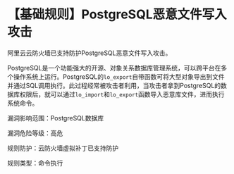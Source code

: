# 【基础规则】PostgreSQL恶意文件写入攻击

阿里云云防火墙已支持防护PostgreSQL恶意文件写入攻击。

PostgreSQL是一个功能强大的开源、对象关系数据库管理系统，可以跨平台在多个操作系统上运行。PostgreSQL的`lo_export`自带函数可将大型对象导出到文件并通过SQL调用执行。此过程经常被攻击者利用，当攻击者拿到PostgreSQL的数据库权限后，就可以通过`lo_import`和`lo_export`函数导入恶意库文件，进而执行系统命令。

漏洞影响范围：PostgreSQL数据库

漏洞危险等级：高危

规则防护：云防火墙虚拟补丁已支持防护

规则类型：命令执行

